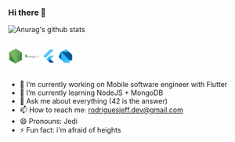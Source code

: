 ### Hi there 👋

<!--
**rodriguesJeff/rodriguesjeff** is a ✨ _special_ ✨ repository because its `README.md` (this file) appears on your GitHub profile.
-->
![Anurag's github stats](https://github-readme-stats.vercel.app/api?username=rodriguesjeff&show_icons=true&count_private=true)

<br>
<code><img height="30" src="https://raw.githubusercontent.com/github/explore/80688e429a7d4ef2fca1e82350fe8e3517d3494d/topics/nodejs/nodejs.png"></code>
<code><img height="30" src="https://raw.githubusercontent.com/github/explore/80688e429a7d4ef2fca1e82350fe8e3517d3494d/topics/mongodb/mongodb.png"></code>
<code><img height="30" src="https://raw.githubusercontent.com/github/explore/80688e429a7d4ef2fca1e82350fe8e3517d3494d/topics/flutter/flutter.png"></code>
<code><img height="30" src="https://raw.githubusercontent.com/github/explore/80688e429a7d4ef2fca1e82350fe8e3517d3494d/topics/dart/dart.png"></code>
<br>
<br>

- 🔭 I’m currently working on Mobile software engineer with Flutter
- 🌱 I’m currently learning NodeJS + MongoDB
- 💬 Ask me about everything (42 is the answer)
- 📫 How to reach me: rodriguesjeff.dev@gmail.com
- 😄 Pronouns: Jedi
- ⚡ Fun fact: i'm afraid of heights
